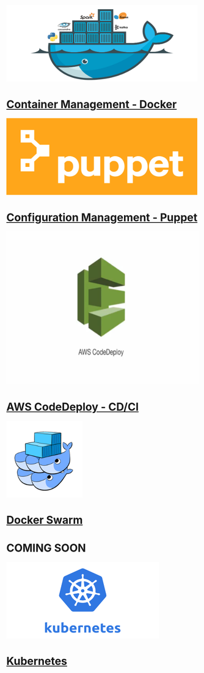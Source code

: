 
<img src="./docker.png" width="500" height="200">

# [Container Management - Docker](./container/README.md)

<img src="./puppet.png" width="500" height="200">

# [Configuration Management - Puppet](./puppet/README.md)

<img src="./aws_code_deploy.png" width="700" height="399">

# [AWS CodeDeploy - CD/CI](./cdci/NodeJS/README.md)

<img src="./dockerswarm.png" width="200" height="200">

# [Docker Swarm](./container/swarm/README.md)

# COMING SOON

<img src="./Kubernetes.png" width="400" height="200">

# [Kubernetes](./kubernetes/README.md)